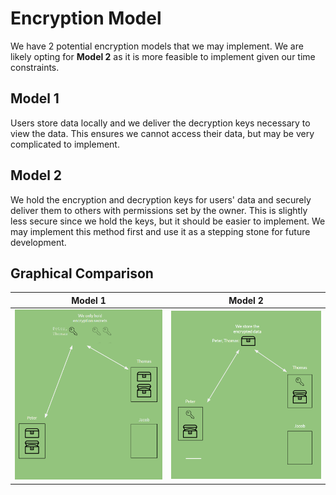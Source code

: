 # Encryption Model

We have 2 potential encryption models that we may implement. We are likely opting for **Model 2** as it is more feasible to implement given our time constraints.

## Model 1
Users store data locally and we deliver the decryption keys necessary to view the data. This ensures we cannot access their data, but may be very complicated to implement.

## Model 2 
We hold the encryption and decryption keys for users' data and securely deliver them to others with permissions set by the owner. This is slightly less secure since we hold the keys, but it should be easier to implement. We may implement this method first and use it as a stepping stone for future development.

## Graphical Comparison
Model 1            |  Model 2
:-------------------------:|:-------------------------:
![Model1](../images/encryption2.png)  |  ![Model2](../images/encryption1.png)